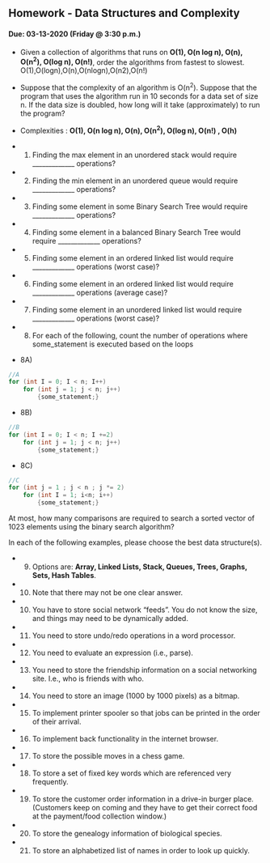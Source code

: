 ## Homework - Data Structures and Complexity
#### Due: 03-13-2020 (Friday @ 3:30 p.m.)

- Given a collection of algorithms that runs on **O(1), O(n log n), O(n), O(n<sup>2</sup>), O(log n), O(n!)**, order the algorithms from fastest to slowest.
O(1),O(logn),O(n),O(nlogn),O(n2),O(n!)
- Suppose that the complexity of an algorithm is O(n<sup>2</sup>). Suppose that the program that uses the algorithm run in 10 seconds for a data set of size n. If the data size is doubled, how long will it take (approximately) to run the program? 


- Complexities : **O(1), O(n log n), O(n), O(n<sup>2</sup>), O(log n), O(n!) , O(h)**
- 1) Finding the max element in an unordered stack would require _____________ operations?
- 2) Finding the min element in an unordered queue would require _____________ operations?
- 3) Finding some element in some Binary Search Tree would require _____________ operations?
- 4) Finding some element in a balanced Binary Search Tree would require _____________ operations?
- 5) Finding some element in an ordered linked list would require _____________ operations (worst case)?
- 6) Finding some element in an ordered linked list would require _____________ operations (average case)?
- 7) Finding some element in an unordered linked list would require _____________ operations (worst case)?


- 8) For each of the following, count the number of operations where some_statement is executed based on the loops

- 8A)
```cpp
//A
for (int I = 0; I < n; I++)
    for (int j = 1; j < n; j++)
        {some_statement;}
```
- 8B)
```cpp
//B
for (int I = 0; I < n; I +=2)
    for (int j = 1; j < n; j++)
        {some_statement;}
```

- 8C)
```cpp
//C
for (int j = 1 ; j < n ; j *= 2)
    for (int I = 1; i<n; i++)
        {some_statement;} 
```

At most, how many comparisons are required to search a sorted vector of 1023 elements using the binary
search algorithm?

In each of the following examples, please choose the best data structure(s).
- 9) Options are: **Array, Linked Lists, Stack, Queues, Trees, Graphs, Sets, Hash Tables**. 
- 10) Note that there may not be one clear answer.

- 10) You have to store social network “feeds”. You do not know the size, and things may need to be dynamically added.
- 11) You need to store undo/redo operations in a word processor.
- 12) You need to evaluate an expression (i.e., parse).
- 13) You need to store the friendship information on a social networking site. I.e., who is friends with who.
- 14) You need to store an image (1000 by 1000 pixels) as a bitmap.
- 15) To implement printer spooler so that jobs can be printed in the order of their arrival.
- 16) To implement back functionality in the internet browser.
- 17) To store the possible moves in a chess game.
- 18) To store a set of fixed key words which are referenced very frequently.
- 19) To store the customer order information in a drive-in burger place. (Customers keep on coming and they have to get their correct food at the payment/food collection window.)
- 20) To store the genealogy information of biological species.
- 21) To store an alphabetized list of names in order to look up quickly.


